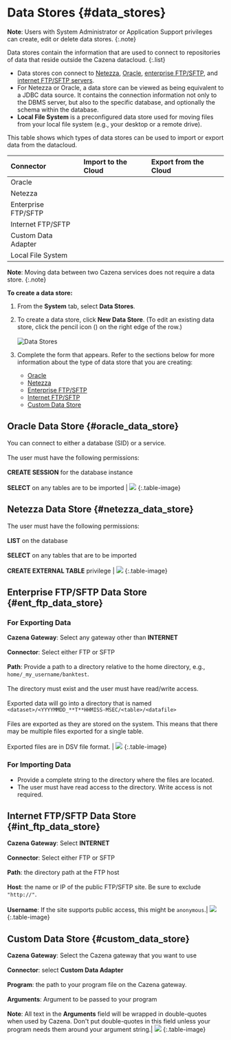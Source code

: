 # Data Stores {#data_stores}

__Note__: Users with System Administrator or Application Support privileges can create, edit or delete data stores.
{:.note}

Data stores contain the information that are used to connect to repositories of data that reside outside the Cazena datacloud.
{:.list}

* Data stores con connect to [Netezza](#netezza_data_store), [Oracle](#oracle_data_store), [enterprise FTP/SFTP](#ent_ftp_data_store), and [internet FTP/SFTP servers](#int_ftp_data_store).  
* For Netezza or Oracle, a data store can be viewed as being equivalent to a JDBC data source. It contains the connection information not only to the DBMS server, but also to the specific database, and optionally the schema within the database. 
* __Local File System__ is a preconfigured data store used for moving files from your local file system (e.g., your desktop or a remote drive).


This table shows which types of data stores can be used to import or export data from the datacloud.

Connector         |  Import to the Cloud | Export from the Cloud   
:---------------- |  :------------------ | :----------------------   
Oracle            |  <span class="icon-checkmark"></span>             | 
Netezza           |  <span class="icon-checkmark"></span>             | 
Enterprise FTP/SFTP    |  <span class="icon-checkmark"></span>             | <span class="icon-checkmark"></span>                 
Internet FTP/SFTP      |  <span class="icon-checkmark"></span>             | <span class="icon-checkmark"></span>             
Custom Data Adapter      |  <span class="icon-checkmark"></span>             |                  
Local File System |  <span class="icon-checkmark"></span>             |

__Note__:  Moving data between two Cazena services does not require a data store.
{:.note}

__To create a data store:__

1. From the __System__ tab, select __Data Stores__. 
1. To create a data store, click __New Data Store__. (To edit an existing data store, click the pencil icon (<span class="icon-edit"></span>) on the right edge of the row.)<br><br>
  ![ Data Stores ](assets/documentation/data_stores/data_stores.png "Data Stores")

1. Complete the form that appears. Refer to the sections below for more information about the type of data store that you are creating: 
    * [Oracle](#oracle_data_store)
    * [Netezza](#netezza_data_store)
    * [Enterprise FTP/SFTP](#ent_ftp_data_store)
    * [Internet FTP/SFTP](#int_ftp_data_store)
    * [Custom Data Store](#custom_data_store)

## Oracle Data Store {#oracle_data_store}

You can connect to either a database (SID) or a service.<br><br>The user must have the following permissions: <br><br> __CREATE SESSION__ for the database instance <br><br> __SELECT__ on any tables are to be imported           |  <img src="assets/documentation/data_stores/oracle_data_store.png">
{:.table-image}


## Netezza Data Store {#netezza_data_store}

The user must have the following permissions:  <br><br>__LIST__ on the database <br><br>__SELECT__ on any tables that are to be imported<br><br> __CREATE EXTERNAL TABLE__ privilege           |  <img src="assets/documentation/data_stores/netezza_data_store.png">
{:.table-image}


## Enterprise FTP/SFTP Data Store {#ent_ftp_data_store}

### For Exporting Data

__Cazena Gateway__: Select any gateway other than __INTERNET__ <br><br> __Connector__: Select either FTP or SFTP <br><br> __Path__: Provide a path to a directory relative to the home directory, e.g., `home/_my_username/banktest`.<br><br> The directory must exist and the user must have read/write access.<br><br>Exported data will go into a directory that is named `<dataset>/<YYYYMMDD_**T**HHMISS-MSEC/<table>/<datafile>` <br><br>Files are exported as they are stored on the system. This means that there may be multiple files exported for a single table. <br><br> Exported files are in DSV file format.           |  <img src="assets/documentation/data_stores/ftp_export_data_store.png">
{:.table-image}


### For Importing Data
* Provide a complete string to the directory where the files are located. 
* The user must have read access to the directory. Write access is not required.




## Internet FTP/SFTP Data Store {#int_ftp_data_store}

__Cazena Gateway__: Select  __INTERNET__ <br><br> __Connector__: Select either FTP or SFTP <br><br> __Path__: the directory path at the FTP host<br><br>__Host__: the name or IP of the public FTP/SFTP site. Be sure to exclude `"http://"`.<br><br>__Username__: If the site supports public access, this might be `anonymous`.|  <img src="assets/documentation/data_stores/internet_data_store.png">
{:.table-image}


## Custom Data Store {#custom_data_store}

__Cazena Gateway__: Select  the Cazena gateway that you want to use <br><br> __Connector__: select __Custom Data Adapter__<br><br>__Program__: the path to your program file on the Cazena gateway.<br><br>__Arguments__: Argument to be passed to your program <br><br>__Note__: All text in the __Arguments__ field will be wrapped in double-quotes when used by Cazena. Don't put double-quotes in this field unless your program needs them around your argument string.|  <img src="assets/documentation/data_stores/adapter_data_store.png">
{:.table-image}


